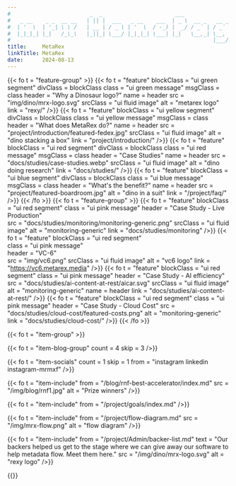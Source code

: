 ```yaml
---
#                         _  _                       ___
#   _ __    _ _  __ __   | || |  ___   _ __    ___  | _ \  __ _   __ _   ___
#  | '  \  | '_| \ \ /   | __ | / _ \ | '  \  / -_) |  _/ / _` | / _` | / -_)
#  |_|_|_| |_|   /_\_\   |_||_| \___/ |_|_|_| \___| |_|   \__,_| \__, | \___|
#                                                                |___/
title:     MetaRex
linkTitle: MetaRex
date:      2024-08-13
---
```

<!--  ___                _                             -->
<!-- | __|  ___   __ _  | |_   _  _   _ _   ___   ___  -->
<!-- | _|  / -_) / _` | |  _| | || | | '_| / -_) (_-<  -->
<!-- |_|   \___| \__,_|  \__|  \_,_| |_|   \___| /__/  -->

{{< fo t = "feature-group" >}}
  {{< fo t = "feature"
    blockClass = "ui green segment"         divClass = blockClass
    class      = "ui green message"         msgClass = class
    header     = "Why a Dinosaur logo?"          name = header
    src        = "img/dino/mrx-logo.svg"
    srcClass   = "ui fluid image"
    alt        = "metarex logo"
    link       = "rexy/"
  />}}
  {{< fo t = "feature"
    blockClass = "ui yellow segment"        divClass = blockClass
    class      = "ui yellow message"        msgClass = class
    header     = "What does MetaRex do?"         name = header
    src        = "project/introduction/featured-fedex.jpg"
    srcClass   = "ui fluid image"
    alt        = "dino stacking a box"
    link       = "project/introduction/"
  />}}
  {{< fo t = "feature"
    blockClass = "ui red segment"           divClass = blockClass
    class      = "ui red message"           msgClass = class
    header     = "Case Studies"             name = header
    src        = "docs/studies/case-studies.webp"
    srcClass   = "ui fluid image"
    alt        = "dino doing research"
    link       = "docs/studies/"
  />}}
  {{< fo t = "feature"
    blockClass = "ui blue segment"          divClass = blockClass
    class      = "ui blue message"          msgClass = class
    header     = "What's the benefit?"      name = header
    src        = "project/featured-boardroom.jpg"
    alt        = "dino in a suit"
    link       = "/project/faq/"
  />}}
  {{< /fo >}}
{{< fo t = "feature-group" >}}
  {{< fo t = "feature"
    blockClass = "ui red segment"
    class      = "ui pink message"
    header     = "Case Study - Live Production"  
    src        = "docs/studies/monitoring/monitoring-generic.png"
    srcClass   = "ui fluid image"
    alt        = "monitoring-generic"
    link       = "docs/studies/monitoring"
  />}}
  {{< fo t = "feature"
    blockClass = "ui red segment"         
    class      = "ui pink message"     
    header     = "VC-6"               
    src        = "img/vc6.png"
    srcClass   = "ui fluid image"
    alt        = "vc6 logo"
    link       = "https://vc6.metarex.media"
  />}}
  {{< fo t = "feature"
    blockClass = "ui red segment"
    class      = "ui pink message"
    header     = "Case Study - AI efficiency"
    src        = "docs/studies/ai-content-at-rest/aicar.svg"
    srcClass   = "ui fluid image"
    alt        = "monitoring-generic"                                     name = header
    link       = "docs/studies/ai-content-at-rest/"
  />}}
  {{< fo t = "feature"
    blockClass = "ui red segment"
    class      = "ui pink message"
    header     = "Case Study - Cloud Cost"
    src        = "docs/studies/cloud-cost/featured-costs.png"
    alt        = "monitoring-generic"
    link       = "docs/studies/cloud-cost/"
  />}}
  {{< /fo >}}

{{< fo t = "item-group" >}}
<!-- ---------------------------------------------------------------------- -->
<!--   ___   _                             _            -->
<!--  | _ ) | |  ___   __ _   ___    ___  | |_   __     -->
<!--  | _ \ | | / _ \ / _` | (_-<   / -_) |  _| / _|    -->
<!--  |___/ |_| \___/ \__, | /__/   \___|  \__| \__|    -->
<!--                  |___/                             -->
{{< fo t = "item-blog-group" count = 4 skip = 3 />}}

{{< fo t = "item-socials" count = 1 skip = 1 from = "instagram linkedin instagram-mrmxf" />}}

{{< fo t = "item-include"
    from = "/blog/rnf-best-accelerator/index.md"
    src  = "/img/blog/rnf1.jpg"
    alt = "Prize winners"
/>}}

{{< fo t = "item-include"
    from = "/project/goals/index.md"
/>}}

{{< fo t = "item-include"
    from = "/project/flow-diagram.md"
    src = "/img/mrx-flow.png"
    alt = "flow diagram"
/>}}

{{< fo t = "item-include"
    from = "/project/Admin/backer-list.md"
    text = "Our backers helped us get to the stage where we can give away our software to help metadata flow. Meet them here."
    src = "/img/dino/mrx-logo.svg"
    alt = "rexy logo"
/>}}

{{</fo>}}
